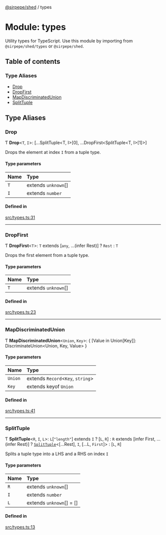 [@sirpepe/shed](../README.md) / types

# Module: types

Utility types for TypeScript. Use this module by importing from
`@sirpepe/shed/types` or `@sirpepe/shed`.

## Table of contents

### Type Aliases

- [Drop](types.md#drop)
- [DropFirst](types.md#dropfirst)
- [MapDiscriminatedUnion](types.md#mapdiscriminatedunion)
- [SplitTuple](types.md#splittuple)

## Type Aliases

### Drop

Ƭ **Drop**<`T`, `I`\>: [...SplitTuple<T, I\>[0], ...DropFirst<SplitTuple<T, I\>[1]\>]

Drops the element at index `I` from a tuple type.

#### Type parameters

| Name | Type |
| :------ | :------ |
| `T` | extends `unknown`[] |
| `I` | extends `number` |

#### Defined in

[src/types.ts:31](https://github.com/SirPepe/shed/blob/32088f4/src/types.ts#L31)

___

### DropFirst

Ƭ **DropFirst**<`T`\>: `T` extends [`any`, ...(infer Rest)] ? `Rest` : `T`

Drops the first element from a tuple type.

#### Type parameters

| Name | Type |
| :------ | :------ |
| `T` | extends `unknown`[] |

#### Defined in

[src/types.ts:23](https://github.com/SirPepe/shed/blob/32088f4/src/types.ts#L23)

___

### MapDiscriminatedUnion

Ƭ **MapDiscriminatedUnion**<`Union`, `Key`\>: { [Value in Union[Key]]: DiscriminateUnion<Union, Key, Value\> }

#### Type parameters

| Name | Type |
| :------ | :------ |
| `Union` | extends `Record`<`Key`, `string`\> |
| `Key` | extends keyof `Union` |

#### Defined in

[src/types.ts:41](https://github.com/SirPepe/shed/blob/32088f4/src/types.ts#L41)

___

### SplitTuple

Ƭ **SplitTuple**<`R`, `I`, `L`\>: `L`[``"length"``] extends `I` ? [`L`, `R`] : `R` extends [infer First, ...(infer Rest)] ? [`SplitTuple`](types.md#splittuple)<[...Rest], `I`, [...L, `First`]\> : [`L`, `R`]

Splits a tuple type into a LHS and a RHS on index `I`

#### Type parameters

| Name | Type |
| :------ | :------ |
| `R` | extends `unknown`[] |
| `I` | extends `number` |
| `L` | extends `unknown`[] = [] |

#### Defined in

[src/types.ts:13](https://github.com/SirPepe/shed/blob/32088f4/src/types.ts#L13)
